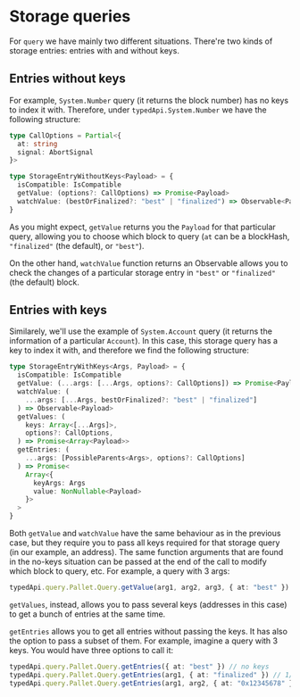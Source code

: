 # Storage queries

For `query` we have mainly two different situations. There're two kinds of storage entries: entries with and without keys.

## Entries without keys

For example, `System.Number` query (it returns the block number) has no keys to index it with. Therefore, under `typedApi.System.Number` we have the following structure:

```ts
type CallOptions = Partial<{
  at: string
  signal: AbortSignal
}>

type StorageEntryWithoutKeys<Payload> = {
  isCompatible: IsCompatible
  getValue: (options?: CallOptions) => Promise<Payload>
  watchValue: (bestOrFinalized?: "best" | "finalized") => Observable<Payload>
}
```

As you might expect, `getValue` returns you the `Payload` for that particular query, allowing you to choose which block to query (`at` can be a blockHash, `"finalized"` (the default), or `"best"`).

On the other hand, `watchValue` function returns an Observable allows you to check the changes of a particular storage entry in `"best"` or `"finalized"` (the default) block.

## Entries with keys

Similarely, we'll use the example of `System.Account` query (it returns the information of a particular `Account`). In this case, this storage query has a key to index it with, and therefore we find the following structure:

```ts
type StorageEntryWithKeys<Args, Payload> = {
  isCompatible: IsCompatible
  getValue: (...args: [...Args, options?: CallOptions]) => Promise<Payload>
  watchValue: (
    ...args: [...Args, bestOrFinalized?: "best" | "finalized"]
  ) => Observable<Payload>
  getValues: (
    keys: Array<[...Args]>,
    options?: CallOptions,
  ) => Promise<Array<Payload>>
  getEntries: (
    ...args: [PossibleParents<Args>, options?: CallOptions]
  ) => Promise<
    Array<{
      keyArgs: Args
      value: NonNullable<Payload>
    }>
  >
}
```

Both `getValue` and `watchValue` have the same behaviour as in the previous case, but they require you to pass all keys required for that storage query (in our example, an address). The same function arguments that are found in the no-keys situation can be passed at the end of the call to modify which block to query, etc. For example, a query with 3 args:

```ts
typedApi.query.Pallet.Query.getValue(arg1, arg2, arg3, { at: "best" })
```

`getValues`, instead, allows you to pass several keys (addresses in this case) to get a bunch of entries at the same time.

`getEntries` allows you to get all entries without passing the keys. It has also the option to pass a subset of them. For example, imagine a query with 3 keys. You would have three options to call it:

```ts
typedApi.query.Pallet.Query.getEntries({ at: "best" }) // no keys
typedApi.query.Pallet.Query.getEntries(arg1, { at: "finalized" }) // 1/3 keys
typedApi.query.Pallet.Query.getEntries(arg1, arg2, { at: "0x12345678" }) // 2/3 keys
```
